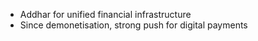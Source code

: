 - Addhar for unified financial infrastructure
- Since demonetisation, strong push for digital payments

